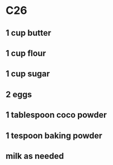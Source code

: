 # C26
## 1 cup butter
## 1 cup flour
## 1 cup sugar
## 2 eggs
## 1 tablespoon coco powder
## 1 tespoon baking powder
## milk as needed
